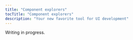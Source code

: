```yaml
---
title: "Component explorers"
tocTitle: "Component explorers"
description: "Your new favorite tool for UI development"
---
```


Writing in progress.
